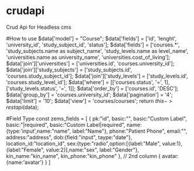 # crudapi
Crud Api for Headless cms

#How to use
    $data['model'] = "Course";
    $data['fields'] = ['id', 'lenght', 'university_id', 'study_subject_id', 'status'];
    $data['fields'] = ['courses.*', 'study_subjects.name as subject_name', 'study_levels.name as level_name', 'universities.name as university_name', 'universities.cost_of_living'];
    $data['join']['universities'] = ['universities.id', 'courses.university_id'];
    $data['join']['study_subjects'] = ['study_subjects.id', 'courses.study_subject_id'];
    $data['join']['study_levels'] = ['study_levels.id', 'courses.study_level_id'];
    $data['where'] = [['courses.status', '=', 1], ['study_levels.status', '=', 1]];
    $data['order_by'] = ['courses.id', 'DESC'];
    $data['group_by'] = 'courses.university_id';
    $data['pagination'] = '4';
    $data['limit'] = '10';
    $data['view'] = 'courses/courses';
    return $this->restapi($data); 

#Field Type
const zems_fields = [
    {
      pk:"id",
      basic:"",
      basic:"Custom Label",
      basic:"|required",
      basic:"Custom Label|required",
      name:{type:'input',name:"name", label:"Name"},
      phone:"Patient Phone", 
      email:"", 
      address:"address", 
      dob:{field:"input", taype:"date"}, 
      location_id:"location_id", 
      sex:{type:"radio",option:[{label:"Male", value:1},{label:"Female", value:2}],name:"sex", label:"Gender"}, 
      kin_name:"kin_name", 
      kin_phone:"kin_phone"
    },
    // 2nd column
    {
      avatar:{name:'avatar'}
    }
  ]
